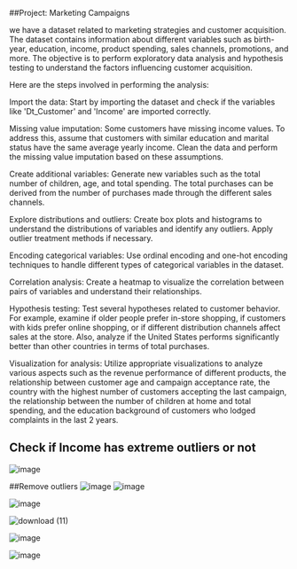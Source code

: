 ##Project: Marketing Campaigns

we have a dataset related to marketing strategies and customer acquisition. The dataset contains information about different variables such as birth-year, education, income, product spending, sales channels, promotions, and more. The objective is to perform exploratory data analysis and hypothesis testing to understand the factors influencing customer acquisition.

Here are the steps involved in performing the analysis:

Import the data: Start by importing the dataset and check if the variables like 'Dt_Customer' and 'Income' are imported correctly.

Missing value imputation: Some customers have missing income values. To address this, assume that customers with similar education and marital status have the same average yearly income. Clean the data and perform the missing value imputation based on these assumptions.

Create additional variables: Generate new variables such as the total number of children, age, and total spending. The total purchases can be derived from the number of purchases made through the different sales channels.

Explore distributions and outliers: Create box plots and histograms to understand the distributions of variables and identify any outliers. Apply outlier treatment methods if necessary.

Encoding categorical variables: Use ordinal encoding and one-hot encoding techniques to handle different types of categorical variables in the dataset.

Correlation analysis: Create a heatmap to visualize the correlation between pairs of variables and understand their relationships.

Hypothesis testing: Test several hypotheses related to customer behavior. For example, examine if older people prefer in-store shopping, if customers with kids prefer online shopping, or if different distribution channels affect sales at the store. Also, analyze if the United States performs significantly better than other countries in terms of total purchases.

Visualization for analysis: Utilize appropriate visualizations to analyze various aspects such as the revenue performance of different products, the relationship between customer age and campaign acceptance rate, the country with the highest number of customers accepting the last campaign, the relationship between the number of children at home and total spending, and the education background of customers who lodged complaints in the last 2 years.

## Check if Income has extreme outliers or not
![image](https://github.com/kero1998a/Marketing_Campaigns/assets/24616273/3fab9aea-5cce-4840-a6ff-83052c42b478)

##Remove outliers 
![image](https://github.com/kero1998a/Marketing_Campaigns/assets/24616273/39e2df00-acd3-4ace-bba6-ad57e62aa845)
![image](https://github.com/kero1998a/Marketing_Campaigns/assets/24616273/6b10067a-ec45-4fb4-b975-9a61fb0a1fd3)

![image](https://github.com/kero1998a/Marketing_Campaigns/assets/24616273/1abf3c1e-c3ee-4900-a646-fd38ca0a9d53)


![download (11)](https://github.com/kero1998a/Marketing_Campaigns/assets/24616273/16df46a4-d05e-43cd-ac64-8b59a7bf5ed0)

![image](https://github.com/kero1998a/Marketing_Campaigns/assets/24616273/53e1c021-f56e-4072-875a-96d6bc56c61e)


![image](https://github.com/kero1998a/Marketing_Campaigns/assets/24616273/bc7627bd-2597-4c16-92d3-30272353fdd8)





